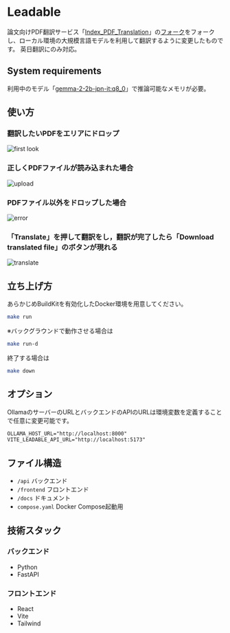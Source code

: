 # Leadable

論文向けPDF翻訳サービス「[Index_PDF_Translation](https://github.com/Mega-Gorilla/Index_PDF_Translation)」の[フォーク](https://github.com/chitsii/Index_PDF_Translation)をフォークし、ローカル環境の大規模言語モデルを利用して翻訳するように変更したものです。
英日翻訳にのみ対応。

## System requirements

利用中のモデル「[gemma-2-2b-jpn-it:q8_0](https://ollama.com/lucas2024/gemma-2-2b-jpn-it:q8_0)」で推論可能なメモリが必要。  

## 使い方

### 翻訳したいPDFをエリアにドロップ

![first look](docs/images/firstlook.png)

### 正しくPDFファイルが読み込まれた場合

![upload](docs/images/upload.png)

### PDFファイル以外をドロップした場合

![error](docs/images/error.png)

### 「Translate」を押して翻訳をし，翻訳が完了したら「Download translated file」のボタンが現れる

![translate](docs/images/translate.png)

## 立ち上げ方

あらかじめBuildKitを有効化したDocker環境を用意してください。  

```sh
make run
```

※バックグラウンドで動作させる場合は

```sh
make run-d
```

終了する場合は

```sh
make down
```

## オプション

OllamaのサーバーのURLとバックエンドのAPIのURLは環境変数を定義することで任意に変更可能です。  

```txt
OLLAMA_HOST_URL="http://localhost:8000"
VITE_LEADABLE_API_URL="http://localhost:5173"
```

## ファイル構造

* `/api` バックエンド
* `/frontend` フロントエンド
* `/docs` ドキュメント
* `compose.yaml` Docker Compose起動用

## 技術スタック

### バックエンド

* Python
* FastAPI

### フロントエンド

* React
* Vite
* Tailwind
